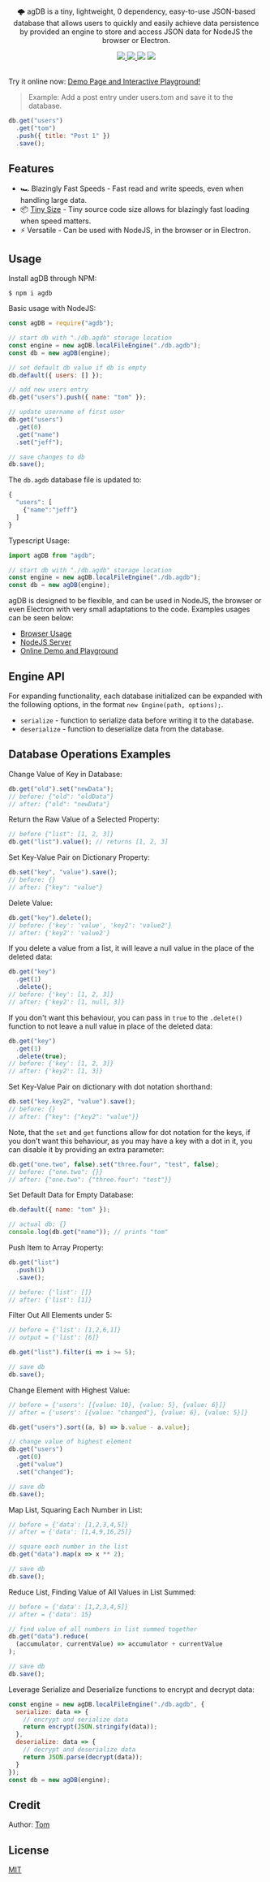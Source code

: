 <div align="center">

  <p>🌩️ agDB is a tiny, lightweight, 0 dependency, easy-to-use JSON-based database that allows users to quickly and easily achieve data persistence by provided an engine to store and access JSON data for NodeJS the browser or Electron.</p>

  <a href="https://npmjs.com/package/agdb">
    <img src="https://img.shields.io/npm/v/agdb?color=green">
  </a>
  <a href="https://bundlephobia.com/result?p=agdb">
    <img src="https://img.shields.io/bundlephobia/minzip/agdb?color=green">
  </a>
  <img src="https://img.shields.io/badge/dependencies-0-brightgreen?color=blue">
  <a href="./LICENSE">
    <img src="https://img.shields.io/badge/license-MIT-blue">
  </a>
</div>

<br>

<p> Try it online now: <a href="https://tomprograms.github.io/agdb">Demo Page and Interactive Playground!</a></p>

> Example: Add a post entry under users.tom and save it to the database.

```js
db.get("users")
  .get("tom")
  .push({ title: "Post 1" })
  .save();
```

## Features

- 🏎️ Blazingly Fast Speeds - Fast read and write speeds, even when handling large data.
- 📦 [Tiny Size](https://bundlephobia.com/result?p=agdb) - Tiny source code size allows for blazingly fast loading when speed matters.
- ⚡️ Versatile - Can be used with NodeJS, in the browser or in Electron.

## Usage

Install agDB through NPM:

```
$ npm i agdb
```

Basic usage with NodeJS:

```js
const agDB = require("agdb");

// start db with "./db.agdb" storage location
const engine = new agDB.localFileEngine("./db.agdb");
const db = new agDB(engine);

// set default db value if db is empty
db.default({ users: [] });

// add new users entry
db.get("users").push({ name: "tom" });

// update username of first user
db.get("users")
  .get(0)
  .get("name")
  .set("jeff");

// save changes to db
db.save();
```

The `db.agdb` database file is updated to:

```js
{
  "users": [
    {"name":"jeff"}
  ]
}
```

Typescript Usage:

```ts
import agDB from "agdb";

// start db with "./db.agdb" storage location
const engine = new agDB.localFileEngine("./db.agdb");
const db = new agDB(engine);
```

agDB is designed to be flexible, and can be used in NodeJS, the browser or even Electron with very small adaptations to the code. Examples usages can be seen below:

- [Browser Usage](./examples/browser.md)
- [NodeJS Server](./examples/node.md)
- [Online Demo and Playground](https://tomprograms.github.io/agdb)

## Engine API

For expanding functionality, each database initialized can be expanded with the following options, in the format `new Engine(path, options);`.

- `serialize` - function to serialize data before writing it to the database.
- `deserialize` - function to deserialize data from the database.

## Database Operations Examples

Change Value of Key in Database:

```js
db.get("old").set("newData");
// before: {"old": "oldData"}
// after: {"old": "newData"}
```

Return the Raw Value of a Selected Property:

```js
// before {"list": [1, 2, 3]}
db.get("list").value(); // returns [1, 2, 3]
```

Set Key-Value Pair on Dictionary Property:

```js
db.set("key", "value").save();
// before: {}
// after: {"key": "value"}
```

Delete Value:

```js
db.get("key").delete();
// before: {'key': 'value', 'key2': 'value2'}
// after: {'key2': 'value2'}
```

If you delete a value from a list, it will leave a null value in the place of the deleted data:

```js
db.get("key")
  .get(1)
  .delete();
// before: {'key': [1, 2, 3]}
// after: {'key2': [1, null, 3]}
```

If you don't want this behaviour, you can pass in `true` to the `.delete()` function to not leave a null value in place of the deleted data:

```js
db.get("key")
  .get(1)
  .delete(true);
// before: {'key': [1, 2, 3]}
// after: {'key2': [1, 3]}
```

Set Key-Value Pair on dictionary with dot notation shorthand:

```js
db.set("key.key2", "value").save();
// before: {}
// after: {"key": {"key2": "value"}}
```

Note, that the `set` and `get` functions allow for dot notation for the keys, if you don't want this behaviour, as you may have a key with a dot in it, you can disable it by providing an extra parameter:

```js
db.get("one.two", false).set("three.four", "test", false);
// before: {"one.two": {}}
// after: {"one.two": {"three.four": "test"}}
```

Set Default Data for Empty Database:

```js
db.default({ name: "tom" });

// actual db: {}
console.log(db.get("name")); // prints "tom"
```

Push Item to Array Property:

```js
db.get("list")
  .push(1)
  .save();

// before: {'list': []}
// after: {'list': [1]}
```

Filter Out All Elements under 5:

```js
// before = {'list': [1,2,6,1]}
// output = {'list': [6]}

db.get("list").filter(i => i >= 5);

// save db
db.save();
```

Change Element with Highest Value:

```js
// before = {'users': [{value: 10}, {value: 5}, {value: 6}]}
// after = {'users': [{value: "changed"}, {value: 6}, {value: 5}]}

db.get("users").sort((a, b) => b.value - a.value);

// change value of highest element
db.get("users")
  .get(0)
  .get("value")
  .set("changed");

// save db
db.save();
```

Map List, Squaring Each Number in List:

```js
// before = {'data': [1,2,3,4,5]}
// after = {'data': [1,4,9,16,25]}

// square each number in the list
db.get("data").map(x => x ** 2);

// save db
db.save();
```

Reduce List, Finding Value of All Values in List Summed:

```js
// before = {'data': [1,2,3,4,5]}
// after = {'data': 15}

// find value of all numbers in list summed together
db.get("data").reduce(
  (accumulator, currentValue) => accumulator + currentValue
);

// save db
db.save();
```

Leverage Serialize and Deserialize functions to encrypt and decrypt data:

```js
const engine = new agDB.localFileEngine("./db.agdb", {
  serialize: data => {
    // encrypt and serialize data
    return encrypt(JSON.stringify(data));
  },
  deserialize: data => {
    // decrypt and deserialize data
    return JSON.parse(decrypt(data));
  }
});
const db = new agDB(engine);
```

## Credit

Author: [Tom](https://github.com/TomPrograms)

## License

[MIT](LICENSE)
